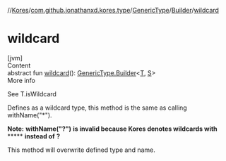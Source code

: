 //[Kores](../../../index.md)/[com.github.jonathanxd.kores.type](../../index.md)/[GenericType](../index.md)/[Builder](index.md)/[wildcard](wildcard.md)



# wildcard  
[jvm]  
Content  
abstract fun [wildcard](wildcard.md)(): [GenericType.Builder](index.md)<[T](index.md), [S](index.md)>  
More info  


See T.isWildcard



Defines as a wildcard type, this method is the same as calling withName("*").



**Note:** **withName("?")** **is invalid because Kores denotes wildcards with** ***** **instead of** **?**



This method will overwrite defined type and name.

  



